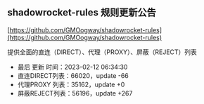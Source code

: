 ## shadowrocket-rules 规则更新公告

[https://github.com/GMOogway/shadowrocket-rules](https://github.com/GMOogway/shadowrocket-rules)

提供全面的直连（DIRECT）、代理（PROXY）、屏蔽（REJECT）列表
- 最后 更新 时间：2023-02-12 06:34:30
- 直连DIRECT列表：66020，update -66
- 代理PROXY 列表：35162，update +0
- 屏蔽REJECT列表：56196，update +267